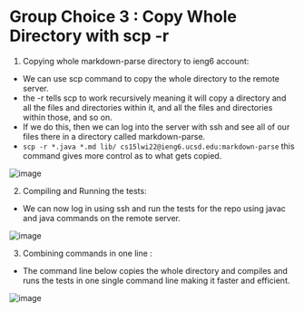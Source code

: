 # Group Choice 3 : Copy Whole Directory with scp -r

1) Copying whole markdown-parse directory to ieng6 account:
 - We can use scp command to copy the whole directory to the remote server.
 - the -r tells scp to work recursively meaning it will copy a directory and all the files and directories within it, and all the files and directories within those, and so on.
 - If we do this, then we can log into the server with ssh and see all of our files there in a directory called markdown-parse.
 - `scp -r *.java *.md lib/ cs15lwi22@ieng6.ucsd.edu:markdown-parse` this command gives more control as to what gets copied.

![image](https://user-images.githubusercontent.com/97641897/153657624-c2b92af3-81d2-4d12-9d80-1ee459ef7037.png)

2) Compiling and Running the tests:
 - We can now log in using ssh and run the tests for the repo using javac and java commands on the remote server.

![image](https://user-images.githubusercontent.com/97641897/153672811-442db9db-b794-4b66-8c53-766abfac2c1a.png)

3) Combining commands in one line :
 - The command line below copies the whole directory and compiles and runs the tests in one single command line making it faster and efficient.

![image](https://user-images.githubusercontent.com/97641897/153674153-1cb765c4-d6e1-47bb-886a-6858c65481a2.png)
